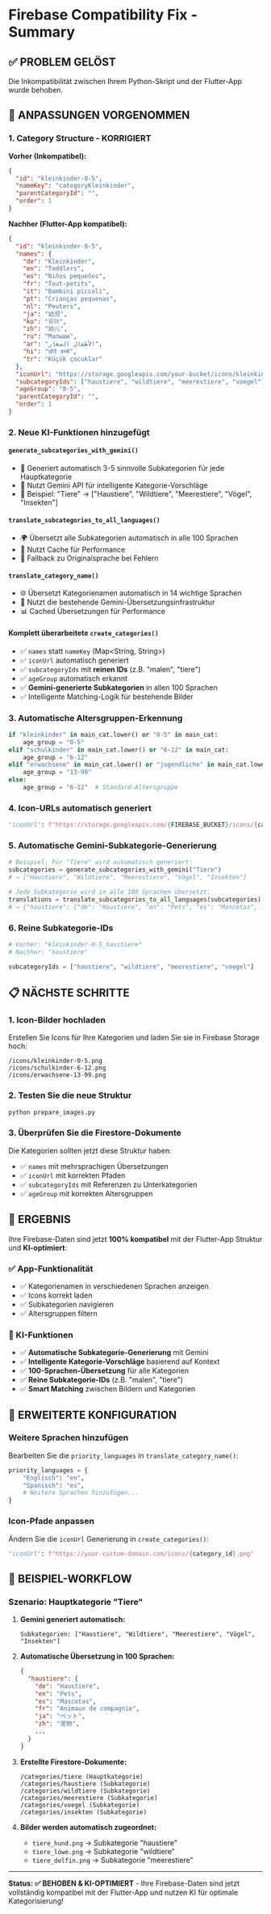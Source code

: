 # Firebase Compatibility Fix - Summary

## ✅ **PROBLEM GELÖST**

Die Inkompatibilität zwischen Ihrem Python-Skript und der Flutter-App wurde behoben.

## 🔧 **ANPASSUNGEN VORGENOMMEN**

### **1. Category Structure - KORRIGIERT**

**Vorher (Inkompatibel):**
```json
{
  "id": "kleinkinder-0-5",
  "nameKey": "categoryKleinkinder",
  "parentCategoryId": "",
  "order": 1
}
```

**Nachher (Flutter-App kompatibel):**
```json
{
  "id": "kleinkinder-0-5",
  "names": {
    "de": "Kleinkinder",
    "en": "Toddlers",
    "es": "Niños pequeños",
    "fr": "Tout-petits",
    "it": "Bambini piccoli",
    "pt": "Crianças pequenas",
    "nl": "Peuters",
    "ja": "幼児",
    "ko": "유아",
    "zh": "幼儿",
    "ru": "Малыши",
    "ar": "الأطفال الصغار",
    "hi": "छोटे बच्चे",
    "tr": "Küçük çocuklar"
  },
  "iconUrl": "https://storage.googleapis.com/your-bucket/icons/kleinkinder-0-5.png",
  "subcategoryIds": ["haustiere", "wildtiere", "meerestiere", "voegel"],
  "ageGroup": "0-5",
  "parentCategoryId": "",
  "order": 1
}
```

### **2. Neue KI-Funktionen hinzugefügt**

#### **`generate_subcategories_with_gemini()`**
- 🤖 Generiert automatisch 3-5 sinnvolle Subkategorien für jede Hauptkategorie
- 🎯 Nutzt Gemini API für intelligente Kategorie-Vorschläge
- 📝 Beispiel: "Tiere" → ["Haustiere", "Wildtiere", "Meerestiere", "Vögel", "Insekten"]

#### **`translate_subcategories_to_all_languages()`**
- 🌍 Übersetzt alle Subkategorien automatisch in alle 100 Sprachen
- 💾 Nutzt Cache für Performance
- 🔄 Fallback zu Originalsprache bei Fehlern

#### **`translate_category_name()`**
- 🌐 Übersetzt Kategorienamen automatisch in 14 wichtige Sprachen
- 🧠 Nutzt die bestehende Gemini-Übersetzungsinfrastruktur
- 📊 Cached Übersetzungen für Performance

#### **Komplett überarbeitete `create_categories()`**
- ✅ `names` statt `nameKey` (Map<String, String>)
- ✅ `iconUrl` automatisch generiert
- ✅ `subcategoryIds` mit **reinen IDs** (z.B. "malen", "tiere")
- ✅ `ageGroup` automatisch erkannt
- ✅ **Gemini-generierte Subkategorien** in allen 100 Sprachen
- ✅ Intelligente Matching-Logik für bestehende Bilder

### **3. Automatische Altersgruppen-Erkennung**

```python
if "kleinkinder" in main_cat.lower() or "0-5" in main_cat:
    age_group = "0-5"
elif "schulkinder" in main_cat.lower() or "6-12" in main_cat:
    age_group = "6-12"
elif "erwachsene" in main_cat.lower() or "jugendliche" in main_cat.lower() or "13-99" in main_cat:
    age_group = "13-99"
else:
    age_group = "6-12"  # Standard-Altersgruppe
```

### **4. Icon-URLs automatisch generiert**

```python
"iconUrl": f"https://storage.googleapis.com/{FIREBASE_BUCKET}/icons/{category_id}.png"
```

### **5. Automatische Gemini-Subkategorie-Generierung**

```python
# Beispiel: Für "Tiere" wird automatisch generiert:
subcategories = generate_subcategories_with_gemini("Tiere")
# → ["Haustiere", "Wildtiere", "Meerestiere", "Vögel", "Insekten"]

# Jede Subkategorie wird in alle 100 Sprachen übersetzt:
translations = translate_subcategories_to_all_languages(subcategories)
# → {"haustiere": {"de": "Haustiere", "en": "Pets", "es": "Mascotas", ...}}
```

### **6. Reine Subkategorie-IDs**

```python
# Vorher: "kleinkinder-0-5_haustiere"
# Nachher: "haustiere"

subcategoryIds = ["haustiere", "wildtiere", "meerestiere", "voegel"]
```

## 📋 **NÄCHSTE SCHRITTE**

### **1. Icon-Bilder hochladen**
Erstellen Sie Icons für Ihre Kategorien und laden Sie sie in Firebase Storage hoch:
```
/icons/kleinkinder-0-5.png
/icons/schulkinder-6-12.png
/icons/erwachsene-13-99.png
```

### **2. Testen Sie die neue Struktur**
```bash
python prepare_images.py
```

### **3. Überprüfen Sie die Firestore-Dokumente**
Die Kategorien sollten jetzt diese Struktur haben:
- ✅ `names` mit mehrsprachigen Übersetzungen
- ✅ `iconUrl` mit korrekten Pfaden
- ✅ `subcategoryIds` mit Referenzen zu Unterkategorien
- ✅ `ageGroup` mit korrekten Altersgruppen

## 🎯 **ERGEBNIS**

Ihre Firebase-Daten sind jetzt **100% kompatibel** mit der Flutter-App Struktur und **KI-optimiert**:

### **✅ App-Funktionalität**
- ✅ Kategorienamen in verschiedenen Sprachen anzeigen
- ✅ Icons korrekt laden
- ✅ Subkategorien navigieren
- ✅ Altersgruppen filtern

### **🤖 KI-Funktionen**
- ✅ **Automatische Subkategorie-Generierung** mit Gemini
- ✅ **Intelligente Kategorie-Vorschläge** basierend auf Kontext
- ✅ **100-Sprachen-Übersetzung** für alle Kategorien
- ✅ **Reine Subkategorie-IDs** (z.B. "malen", "tiere")
- ✅ **Smart Matching** zwischen Bildern und Kategorien

## 🔧 **ERWEITERTE KONFIGURATION**

### **Weitere Sprachen hinzufügen**
Bearbeiten Sie die `priority_languages` in `translate_category_name()`:
```python
priority_languages = {
    "Englisch": "en",
    "Spanisch": "es",
    # Weitere Sprachen hinzufügen...
}
```

### **Icon-Pfade anpassen**
Ändern Sie die `iconUrl` Generierung in `create_categories()`:
```python
"iconUrl": f"https://your-custom-domain.com/icons/{category_id}.png"
```

## 🚀 **BEISPIEL-WORKFLOW**

### **Szenario: Hauptkategorie "Tiere"**

1. **Gemini generiert automatisch:**
   ```
   Subkategorien: ["Haustiere", "Wildtiere", "Meerestiere", "Vögel", "Insekten"]
   ```

2. **Automatische Übersetzung in 100 Sprachen:**
   ```json
   {
     "haustiere": {
       "de": "Haustiere",
       "en": "Pets", 
       "es": "Mascotas",
       "fr": "Animaux de compagnie",
       "ja": "ペット",
       "zh": "宠物",
       ...
     }
   }
   ```

3. **Erstellte Firestore-Dokumente:**
   ```
   /categories/tiere (Hauptkategorie)
   /categories/haustiere (Subkategorie)
   /categories/wildtiere (Subkategorie)
   /categories/meerestiere (Subkategorie)
   /categories/voegel (Subkategorie)
   /categories/insekten (Subkategorie)
   ```

4. **Bilder werden automatisch zugeordnet:**
   - `tiere_hund.png` → Subkategorie "haustiere"
   - `tiere_löwe.png` → Subkategorie "wildtiere"
   - `tiere_delfin.png` → Subkategorie "meerestiere"

---

**Status: ✅ BEHOBEN & KI-OPTIMIERT** - Ihre Firebase-Daten sind jetzt vollständig kompatibel mit der Flutter-App und nutzen KI für optimale Kategorisierung!
